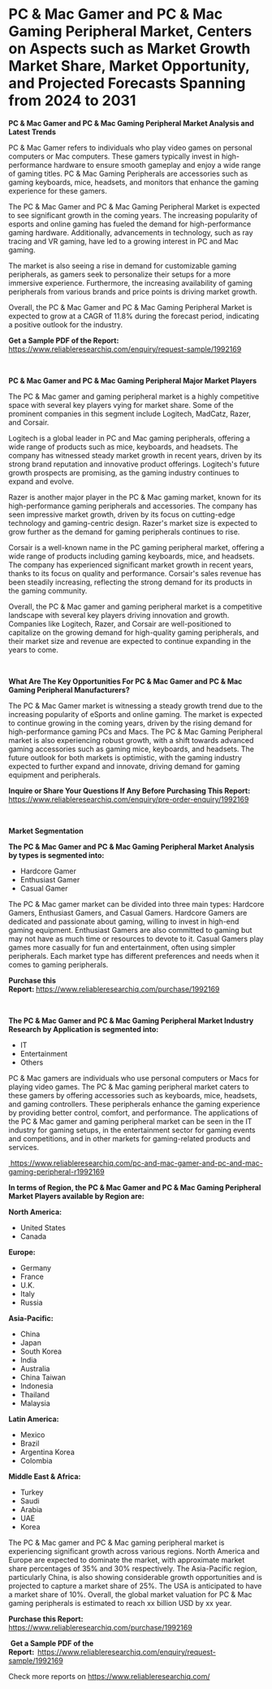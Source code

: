 <p><h1>PC & Mac Gamer and PC & Mac Gaming Peripheral Market, Centers on Aspects such as Market Growth Market Share, Market Opportunity, and Projected Forecasts Spanning from 2024 to 2031</h1></p><p><strong>PC & Mac Gamer and PC & Mac Gaming Peripheral Market Analysis and Latest Trends</strong></p>
<p><p>PC & Mac Gamer refers to individuals who play video games on personal computers or Mac computers. These gamers typically invest in high-performance hardware to ensure smooth gameplay and enjoy a wide range of gaming titles. PC & Mac Gaming Peripherals are accessories such as gaming keyboards, mice, headsets, and monitors that enhance the gaming experience for these gamers.</p><p>The PC & Mac Gamer and PC & Mac Gaming Peripheral Market is expected to see significant growth in the coming years. The increasing popularity of esports and online gaming has fueled the demand for high-performance gaming hardware. Additionally, advancements in technology, such as ray tracing and VR gaming, have led to a growing interest in PC and Mac gaming.</p><p>The market is also seeing a rise in demand for customizable gaming peripherals, as gamers seek to personalize their setups for a more immersive experience. Furthermore, the increasing availability of gaming peripherals from various brands and price points is driving market growth.</p><p>Overall, the PC & Mac Gamer and PC & Mac Gaming Peripheral Market is expected to grow at a CAGR of 11.8% during the forecast period, indicating a positive outlook for the industry.</p></p>
<p><strong>Get a Sample PDF of the Report:&nbsp;</strong> <a href="https://www.reliableresearchiq.com/enquiry/request-sample/1992169">https://www.reliableresearchiq.com/enquiry/request-sample/1992169</a></p>
<p>&nbsp;</p>
<p><strong>PC & Mac Gamer and PC & Mac Gaming Peripheral Major Market Players</strong></p>
<p><p>The PC & Mac gamer and gaming peripheral market is a highly competitive space with several key players vying for market share. Some of the prominent companies in this segment include Logitech, MadCatz, Razer, and Corsair.</p><p>Logitech is a global leader in PC and Mac gaming peripherals, offering a wide range of products such as mice, keyboards, and headsets. The company has witnessed steady market growth in recent years, driven by its strong brand reputation and innovative product offerings. Logitech's future growth prospects are promising, as the gaming industry continues to expand and evolve.</p><p>Razer is another major player in the PC & Mac gaming market, known for its high-performance gaming peripherals and accessories. The company has seen impressive market growth, driven by its focus on cutting-edge technology and gaming-centric design. Razer's market size is expected to grow further as the demand for gaming peripherals continues to rise.</p><p>Corsair is a well-known name in the PC gaming peripheral market, offering a wide range of products including gaming keyboards, mice, and headsets. The company has experienced significant market growth in recent years, thanks to its focus on quality and performance. Corsair's sales revenue has been steadily increasing, reflecting the strong demand for its products in the gaming community.</p><p>Overall, the PC & Mac gamer and gaming peripheral market is a competitive landscape with several key players driving innovation and growth. Companies like Logitech, Razer, and Corsair are well-positioned to capitalize on the growing demand for high-quality gaming peripherals, and their market size and revenue are expected to continue expanding in the years to come.</p></p>
<p>&nbsp;</p>
<p><strong>What Are The Key Opportunities For PC & Mac Gamer and PC & Mac Gaming Peripheral Manufacturers?</strong></p>
<p><p>The PC & Mac Gamer market is witnessing a steady growth trend due to the increasing popularity of eSports and online gaming. The market is expected to continue growing in the coming years, driven by the rising demand for high-performance gaming PCs and Macs. The PC & Mac Gaming Peripheral market is also experiencing robust growth, with a shift towards advanced gaming accessories such as gaming mice, keyboards, and headsets. The future outlook for both markets is optimistic, with the gaming industry expected to further expand and innovate, driving demand for gaming equipment and peripherals.</p></p>
<p><strong>Inquire or Share Your Questions If Any Before Purchasing This Report:</strong> <a href="https://www.reliableresearchiq.com/enquiry/pre-order-enquiry/1992169">https://www.reliableresearchiq.com/enquiry/pre-order-enquiry/1992169</a></p>
<p>&nbsp;</p>
<p><strong>Market Segmentation</strong></p>
<p><strong>The PC & Mac Gamer and PC & Mac Gaming Peripheral Market Analysis by types is segmented into:</strong></p>
<p><ul><li>Hardcore Gamer</li><li>Enthusiast Gamer</li><li>Casual Gamer</li></ul></p>
<p><p>The PC & Mac gamer market can be divided into three main types: Hardcore Gamers, Enthusiast Gamers, and Casual Gamers. Hardcore Gamers are dedicated and passionate about gaming, willing to invest in high-end gaming equipment. Enthusiast Gamers are also committed to gaming but may not have as much time or resources to devote to it. Casual Gamers play games more casually for fun and entertainment, often using simpler peripherals. Each market type has different preferences and needs when it comes to gaming peripherals.</p></p>
<p><strong>Purchase this Report:&nbsp;</strong><a href="https://www.reliableresearchiq.com/purchase/1992169">https://www.reliableresearchiq.com/purchase/1992169</a></p>
<p>&nbsp;</p>
<p><strong>The PC & Mac Gamer and PC & Mac Gaming Peripheral Market Industry Research by Application is segmented into:</strong></p>
<p><ul><li>IT</li><li>Entertainment</li><li>Others</li></ul></p>
<p><p>PC & Mac gamers are individuals who use personal computers or Macs for playing video games. The PC & Mac gaming peripheral market caters to these gamers by offering accessories such as keyboards, mice, headsets, and gaming controllers. These peripherals enhance the gaming experience by providing better control, comfort, and performance. The applications of the PC & Mac gamer and gaming peripheral market can be seen in the IT industry for gaming setups, in the entertainment sector for gaming events and competitions, and in other markets for gaming-related products and services.</p></p>
<p><a href="https://www.reliableresearchiq.com/pc-and-mac-gamer-and-pc-and-mac-gaming-peripheral-r1992169">&nbsp;https://www.reliableresearchiq.com/pc-and-mac-gamer-and-pc-and-mac-gaming-peripheral-r1992169</a></p>
<p><strong>In terms of Region, the PC & Mac Gamer and PC & Mac Gaming Peripheral Market Players available by Region are:</strong></p>
<p>
    <p> <strong> North America: </strong>
        <ul>
            <li>United States</li>
            <li>Canada</li>
        </ul>
        </p> 
    <p> <strong> Europe: </strong>
        <ul>
            <li>Germany</li>
            <li>France</li>
            <li>U.K.</li>
            <li>Italy</li>
            <li>Russia</li>
        </ul>
        </p> 
    <p> <strong> Asia-Pacific: </strong>
        <ul>
            <li>China</li>
            <li>Japan</li>
            <li>South Korea</li>
            <li>India</li>
            <li>Australia</li>
            <li>China Taiwan</li>
            <li>Indonesia</li>
            <li>Thailand</li>
            <li>Malaysia</li>
        </ul>
        </p> 
    <p> <strong> Latin America: </strong>
        <ul>
            <li>Mexico</li>
            <li>Brazil</li>
            <li>Argentina Korea</li>
            <li>Colombia</li>
        </ul>
        </p> 
    <p> <strong> Middle East & Africa: </strong>
        <ul>
            <li>Turkey</li>
            <li>Saudi</li>
            <li>Arabia</li>
            <li>UAE</li>
            <li>Korea</li>
        </ul>
    </p>
    </p>
<p><p>The PC & Mac gamer and PC & Mac gaming peripheral market is experiencing significant growth across various regions. North America and Europe are expected to dominate the market, with approximate market share percentages of 35% and 30% respectively. The Asia-Pacific region, particularly China, is also showing considerable growth opportunities and is projected to capture a market share of 25%. The USA is anticipated to have a market share of 10%. Overall, the global market valuation for PC & Mac gaming peripherals is estimated to reach xx billion USD by xx year.</p></p>
<p><strong>Purchase this Report: </strong><a href="https://www.reliableresearchiq.com/purchase/1992169">https://www.reliableresearchiq.com/purchase/1992169</a></p>
<p>&nbsp;<strong>Get a Sample PDF of the Report:&nbsp;&nbsp;</strong><a href="https://www.reliableresearchiq.com/enquiry/request-sample/1992169">https://www.reliableresearchiq.com/enquiry/request-sample/1992169</a></p>
<p><strong></strong></p>
<p>Check more reports on <a href="https://www.reliableresearchiq.com/">https://www.reliableresearchiq.com/</a></p>